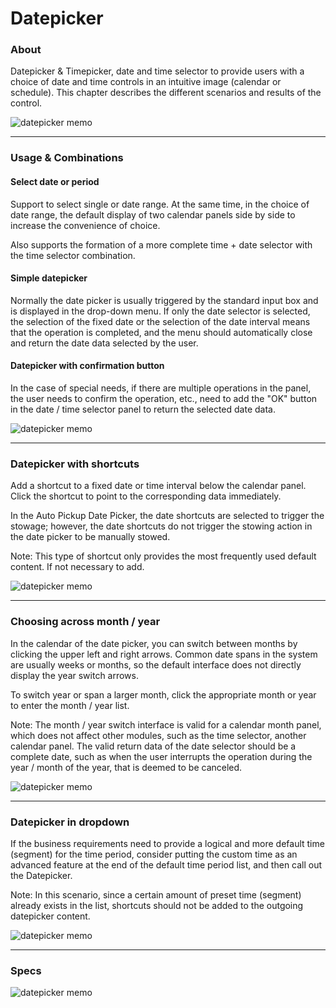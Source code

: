 <div class="guideline buttons">
  <div class="container">
    <h1>Datepicker</h1>
    <h3>About</h3>
    <div class="row">
      <div class="col-md-4">
        <p>Datepicker & Timepicker, date and time selector to provide users with a choice of date and time controls in an intuitive
          image (calendar or schedule). This chapter describes the different scenarios and results of the control.</p>
      </div>
      <div class="col-md-8">
        <img src="/static/image/guideline-sc/sc-datepicker-01.svg" alt="datepicker memo" class="img-responsive">
      </div>
    </div>
    <hr>
    <h3>Usage & Combinations</h3>
    <div class="row">
      <div class="col-md-4">
        <h4>Select date or period</h4>
        <p>Support to select single or date range. At the same time, in the choice of date range, the default display of two
          calendar panels side by side to increase the convenience of choice.</p>
        <p>Also supports the formation of a more complete time + date selector with the time selector combination.</p>
        <h4>Simple datepicker</h4>
        <p>Normally the date picker is usually triggered by the standard input box and is displayed in the drop-down menu. If
          only the date selector is selected, the selection of the fixed date or the selection of the date interval means
          that the operation is completed, and the menu should automatically close and return the date data selected by the
          user.
        </p>
        <h4>Datepicker with confirmation button</h4>
        <p>In the case of special needs, if there are multiple operations in the panel, the user needs to confirm the operation,
          etc., need to add the "OK" button in the date / time selector panel to return the selected date data.</p>
      </div>
      <div class="col-md-8">
        <img src="/static/image/guideline-sc/sc-datepicker-02.svg" alt="datepicker memo" class="img-responsive">
      </div>
    </div>
    <hr>
    <h3>Datepicker with shortcuts</h3>
    <div class="row">
      <div class="col-md-4">
        <p>Add a shortcut to a fixed date or time interval below the calendar panel. Click the shortcut to point to the corresponding
          data immediately.</p>
        <p>In the Auto Pickup Date Picker, the date shortcuts are selected to trigger the stowage; however, the date shortcuts
          do not trigger the stowing action in the date picker to be manually stowed.</p>
        <p class="hint">Note: This type of shortcut only provides the most frequently used default content. If not necessary to add.</p>
      </div>
      <div class="col-md-8">
        <img src="/static/image/guideline-sc/sc-datepicker-03.svg" alt="datepicker memo" class="img-responsive">
      </div>
    </div>
    <hr>
    <h3>Choosing across month / year</h3>
    <div class="row">
      <div class="col-md-4">
        <p>In the calendar of the date picker, you can switch between months by clicking the upper left and right arrows. Common
          date spans in the system are usually weeks or months, so the default interface does not directly display the year
          switch arrows.</p>
        <p>To switch year or span a larger month, click the appropriate month or year to enter the month / year list.</p>
        <p class="hint">Note: The month / year switch interface is valid for a calendar month panel, which does not affect other modules,
          such as the time selector, another calendar panel. The valid return data of the date selector should be a complete
          date, such as when the user interrupts the operation during the year / month of the year, that is deemed to be
          canceled.
        </p>
      </div>
      <div class="col-md-8">
        <img src="/static/image/guideline-sc/sc-datepicker-04.svg" alt="datepicker memo" class="img-responsive">
      </div>
    </div>
    <hr>
    <h3>Datepicker in dropdown</h3>
    <div class="row">
      <div class="col-md-4">
        <p>If the business requirements need to provide a logical and more default time (segment) for the time period, consider
          putting the custom time as an advanced feature at the end of the default time period list, and then call out the
          Datepicker.
        </p>
        <p>Note: In this scenario, since a certain amount of preset time (segment) already exists in the list, shortcuts should
          not be added to the outgoing datepicker content.</p>
      </div>
      <div class="col-md-8">
        <img src="/static/image/guideline-sc/sc-datepicker-05.svg" alt="datepicker memo" class="img-responsive">
      </div>
    </div>
    <hr>
    <h3>Specs</h3>
    <div class="row">
      <div class="col-md-12">
        <img src="/static/image/guideline-sc/sc-datepicker-06.svg" alt="datepicker memo" class="img-responsive">
      </div>
    </div>
  </div>
</div>